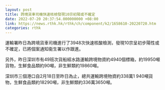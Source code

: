 ```yaml
---
layout: post
title: 跨境貨車司機快速核檢發現10宗初陽或不確定
date: 2022-07-20 20:37:54.000000000 +08:00
link: https://news.rthk.hk/rthk/ch/component/k2/1658610-20220720.htm
categories: rthk
---
```


運輸署昨日為跨境貨車司機進行了3948次快速核酸檢測，發現10宗呈初步陽性或不確定，已將個案通知衞生署以作跟進。

另外，昨日深圳市有49班次貨船經水路運輸跨境物資約4940個標箱，約19950噸貨物，生鮮食品類約90噸，非生鮮類約19860噸。
 
深圳市三個港口自2月18日至昨日為止，總共運輸跨境物資約338萬1 940噸貨物，生鮮食品類約18290噸，非生鮮類約336萬3650噸。

